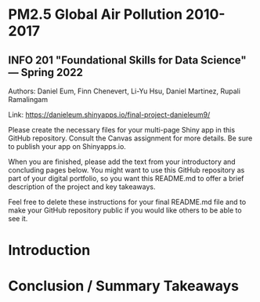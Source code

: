 # PM2.5 Global Air Pollution 2010-2017
## INFO 201 "Foundational Skills for Data Science" — Spring 2022

Authors: Daniel Eum, Finn Chenevert, Li-Yu Hsu, Daniel Martinez, Rupali Ramalingam

Link: https://danieleum.shinyapps.io/final-project-danieleum9/

Please create the necessary files for your multi-page Shiny app in this GitHub repository. Consult the Canvas assignment for more details. Be sure to publish your app on Shinyapps.io.

When you are finished, please add the text from your introductory and concluding pages below. You might want to use this GitHub repository as part of your digital portfolio, so you want this README.md to offer a brief description of the project and key takeaways.

Feel free to delete these instructions for your final README.md file and to make your GitHub repository public if you would like others to be able to see it.

# Introduction



# Conclusion / Summary Takeaways
